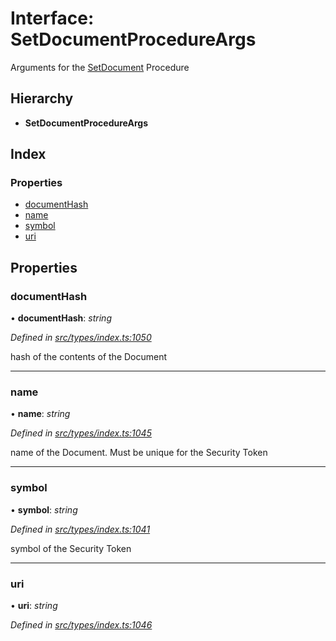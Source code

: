 # Interface: SetDocumentProcedureArgs

Arguments for the [SetDocument](../enums/_types_index_.proceduretype.md#setdocument) Procedure

## Hierarchy

* **SetDocumentProcedureArgs**

## Index

### Properties

* [documentHash](_types_index_.setdocumentprocedureargs.md#documenthash)
* [name](_types_index_.setdocumentprocedureargs.md#name)
* [symbol](_types_index_.setdocumentprocedureargs.md#symbol)
* [uri](_types_index_.setdocumentprocedureargs.md#uri)

## Properties

###  documentHash

• **documentHash**: *string*

*Defined in [src/types/index.ts:1050](https://github.com/PolymathNetwork/polymath-sdk/blob/ade5412/src/types/index.ts#L1050)*

hash of the contents of the Document

___

###  name

• **name**: *string*

*Defined in [src/types/index.ts:1045](https://github.com/PolymathNetwork/polymath-sdk/blob/ade5412/src/types/index.ts#L1045)*

name of the Document. Must be unique for the Security Token

___

###  symbol

• **symbol**: *string*

*Defined in [src/types/index.ts:1041](https://github.com/PolymathNetwork/polymath-sdk/blob/ade5412/src/types/index.ts#L1041)*

symbol of the Security Token

___

###  uri

• **uri**: *string*

*Defined in [src/types/index.ts:1046](https://github.com/PolymathNetwork/polymath-sdk/blob/ade5412/src/types/index.ts#L1046)*
